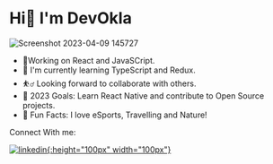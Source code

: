 # Hi👋 I'm DevOkla
![Screenshot 2023-04-09 145727](https://user-images.githubusercontent.com/103046974/230775366-5de34ba6-8c56-46d4-b519-f2f3325d881e.png)

- 💯Working on React and JavaSCript.
- 🌱 I'm currently learning TypeScript and Redux.
- ⛹️‍♂️	Looking forward to collaborate with others.
- 🥅 2023 Goals: Learn React Native and contribute to Open Source projects.
- 💫 Fun Facts: I love eSports, Travelling and Nature! 

Connect With me: 

[![linkedin](https://user-images.githubusercontent.com/103046974/230775546-bc0e3ad8-ec9a-4e89-b5d2-6e5f993edcaa.png){:height="100px" width="100px"}
](https://www.linkedin.com/in/maamoun-okla-283120235/)
